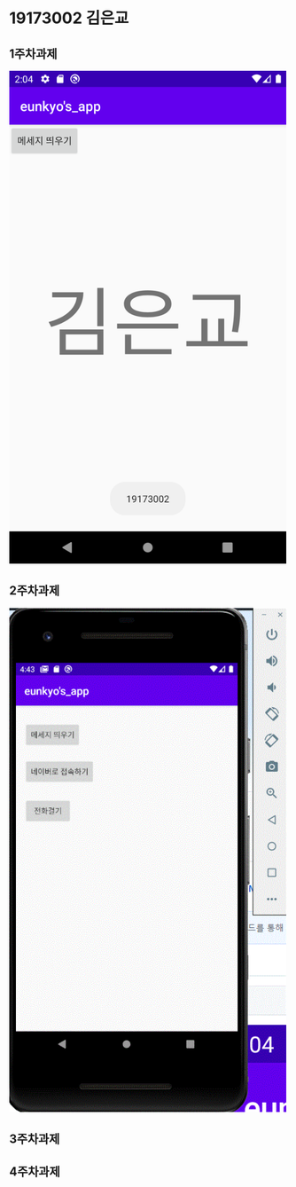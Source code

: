# 19173002 김은교

## 1주차과제


<img width ="500" height = "" src= "./png/cap2.png">


## 2주차과제


<img width ="500" height = "" src= "./png/2주차-1.gif">


## 3주차과제

## 4주차과제
